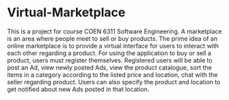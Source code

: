 # Virtual-Marketplace
This is a project for course COEN 6311 Software Engineering. A marketplace is an area where people meet to sell or buy products. The prime idea of an online marketplace is to provide a virtual interface for users to interact with each other regarding a product. For using the application to buy or sell a product, users must register themselves. Registered users will be able to post an Ad, view newly posted Ads, view the product catalogue, sort the items in a category according to the listed price and location, chat with the seller regarding product. Users can also specify the product and location to get notified about new Ads posted in that location.
